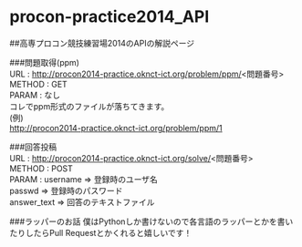 procon-practice2014_API
=======================

##高専プロコン競技練習場2014のAPIの解説ページ
  
###問題取得(ppm)  
URL    : http://procon2014-practice.oknct-ict.org/problem/ppm/<問題番号>  
METHOD : GET  
PARAM  : なし  
コレでppm形式のファイルが落ちてきます。  
(例)  
  http://procon2014-practice.oknct-ict.org/problem/ppm/1  

###回答投稿  
URL    : http://procon2014-practice.oknct-ict.org/solve/<問題番号>  
METHOD : POST  
PARAM  : username    => 登録時のユーザ名  
         passwd      => 登録時のパスワード    
         answer_text => 回答のテキストファイル  

###ラッパーのお話
僕はPythonしか書けないので各言語のラッパーとかを書いたりしたらPull Requestとかくれると嬉しいです！
